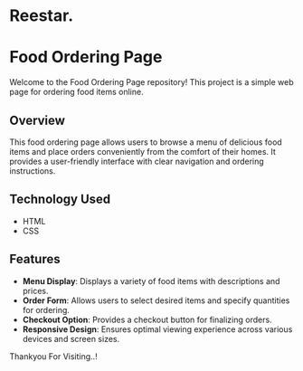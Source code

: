 # Reestar.
# Food Ordering Page

Welcome to the Food Ordering Page repository! This project is a simple web page for ordering food items online.

## Overview

This food ordering page allows users to browse a menu of delicious food items and place orders conveniently from the comfort of their homes. It provides a user-friendly interface with clear navigation and ordering instructions.

## Technology Used

- HTML
- CSS

## Features

- **Menu Display**: Displays a variety of food items with descriptions and prices.
- **Order Form**: Allows users to select desired items and specify quantities for ordering.
- **Checkout Option**: Provides a checkout button for finalizing orders.
- **Responsive Design**: Ensures optimal viewing experience across various devices and screen sizes.

Thankyou  For Visiting..!
